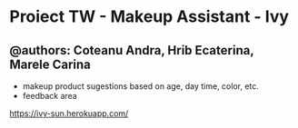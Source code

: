 # Proiect TW - Makeup Assistant - Ivy
## @authors: Coteanu Andra, Hrib Ecaterina, Marele Carina

- makeup product sugestions based on age, day time, color, etc.
- feedback area


https://ivy-sun.herokuapp.com/
